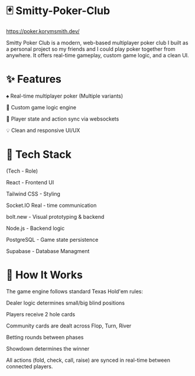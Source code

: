 # 🃏 Smitty-Poker-Club
https://poker.korymsmith.dev/

Smitty Poker Club is a modern, web-based multiplayer poker club I built as a personal project so my friends and I could play poker together from anywhere. It offers real-time gameplay, custom game logic, and a clean UI.


# ✨ Features

♠️ Real-time multiplayer poker (Multiple variants)

🧠 Custom game logic engine

🔐 Player state and action sync via websockets

💡 Clean and responsive UI/UX


# 🚀 Tech Stack

(Tech - Role)

React	- Frontend UI

Tailwind CSS - Styling

Socket.IO	Real - time communication

bolt.new -	Visual prototyping & backend

Node.js - Backend logic

PostgreSQL - Game state persistence

Supabase - Database Managment


# 🧩 How It Works

The game engine follows standard Texas Hold'em rules:

Dealer logic determines small/big blind positions

Players receive 2 hole cards

Community cards are dealt across Flop, Turn, River

Betting rounds between phases

Showdown determines the winner

All actions (fold, check, call, raise) are synced in real-time between connected players.
